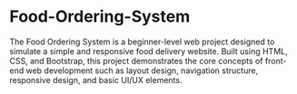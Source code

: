 # Food-Ordering-System
The Food Ordering System is a beginner-level web project designed to simulate a simple and responsive food delivery website. Built using HTML, CSS, and Bootstrap, this project demonstrates the core concepts of front-end web development such as layout design, navigation structure, responsive design, and basic UI/UX elements.
